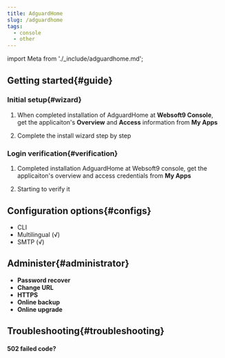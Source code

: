 ```yaml
---
title: AdguardHome
slug: /adguardhome
tags:
  - console
  - other
---
```


import Meta from './_include/adguardhome.md';

<Meta name="meta" />

## Getting started{#guide}

### Initial setup{#wizard}

1. When completed installation of AdguardHome at **Websoft9 Console**, get the applicaiton's **Overview** and **Access** information from **My Apps**  

2. Complete the install wizard step by step

### Login verification{#verification}

1. Completed installation AdguardHome at Websoft9 console, get the applicaiton's overview and access credentials from **My Apps**  

2. Starting to verify it

## Configuration options{#configs}

- CLI
- Multilingual (√)
- SMTP (√)

## Administer{#administrator}

- **Password recover**
- **Change URL**
- **HTTPS**
- **Online backup**
- **Online upgrade**

## Troubleshooting{#troubleshooting}

#### 502 failed code?